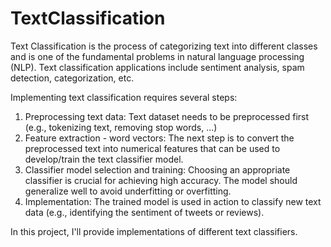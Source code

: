 # TextClassification
Text Classification is the process of categorizing text into different classes and is one of the fundamental problems in natural language processing (NLP). Text classification applications include sentiment analysis, spam detection, categorization, etc.

Implementing text classification requires several steps:
1) Preprocessing text data: Text dataset needs to be preprocessed first (e.g., tokenizing text, removing stop words, ...)
2) Feature extraction - word vectors: The next step is to convert the preprocessed text into numerical features that can be used to develop/train the text classifier model.
3) Classifier model selection and training: Choosing an appropriate classifier is crucial for achieving high accuracy. The model should generalize well to avoid underfitting or overfitting.
4) Implementation: The trained model is used in action to classify new text data (e.g., identifying the sentiment of tweets or reviews).

In this project, I'll provide implementations of different text classifiers.



